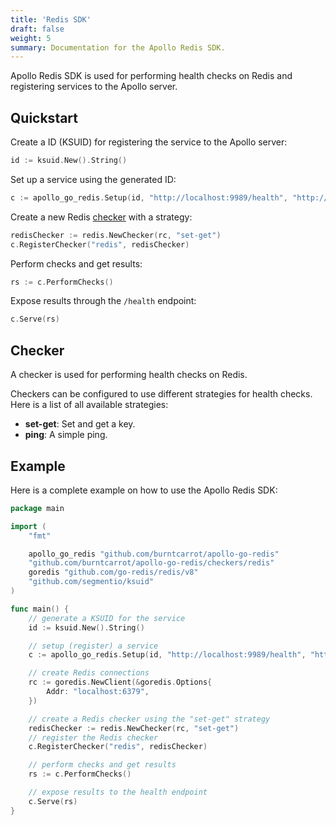 ```yaml
---
title: 'Redis SDK'
draft: false
weight: 5
summary: Documentation for the Apollo Redis SDK.
---
```


Apollo Redis SDK is used for performing health checks on Redis and registering services to the Apollo server.

## Quickstart

Create a ID (KSUID) for registering the service to the Apollo server:

```go
id := ksuid.New().String()
```

Set up a service using the generated ID:

```go
c := apollo_go_redis.Setup(id, "http://localhost:9989/health", "http://localhost:8080/api/v1/register")
```

Create a new Redis [checker](#checker) with a strategy:

```go
redisChecker := redis.NewChecker(rc, "set-get")
c.RegisterChecker("redis", redisChecker)
```

Perform checks and get results:

```go
rs := c.PerformChecks()
```

Expose results through the `/health` endpoint:

```go
c.Serve(rs)
```

## Checker

A checker is used for performing health checks on Redis.

Checkers can be configured to use different strategies for health checks. Here is a list of all available strategies:
- **set-get**: Set and get a key.
- **ping**: A simple ping.

## Example

Here is a complete example on how to use the Apollo Redis SDK:

```go
package main

import (
    "fmt"

    apollo_go_redis "github.com/burntcarrot/apollo-go-redis"
    "github.com/burntcarrot/apollo-go-redis/checkers/redis"
    goredis "github.com/go-redis/redis/v8"
    "github.com/segmentio/ksuid"
)

func main() {
    // generate a KSUID for the service
    id := ksuid.New().String()

    // setup (register) a service
    c := apollo_go_redis.Setup(id, "http://localhost:9989/health", "http://localhost:8080/api/v1/register")

    // create Redis connections
    rc := goredis.NewClient(&goredis.Options{
        Addr: "localhost:6379",
    })

    // create a Redis checker using the "set-get" strategy
    redisChecker := redis.NewChecker(rc, "set-get")
    // register the Redis checker
    c.RegisterChecker("redis", redisChecker)

    // perform checks and get results
    rs := c.PerformChecks()

    // expose results to the health endpoint
    c.Serve(rs)
}
```
